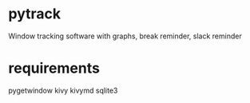 # pytrack
Window tracking software with graphs, break reminder, slack reminder

# requirements
pygetwindow
kivy
kivymd
sqlite3
